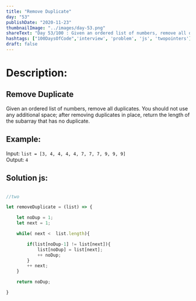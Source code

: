 ```yaml
---
title: "Remove Duplicate"
day: "53"
publishDate: "2020-11-23"
thumbnailImage: "../images/day-53.png"
shareText: "Day 53/100 : Given an ordered list of numbers, remove all duplicates. You should not use any additional space; after removing duplicates in place, return the length of the subarray that has no duplicate. "
hashtags: ["100DaysOfCode",'interview', 'problem', 'js', 'twopointers']
draft: false
---
```


# Description:
## Remove Duplicate
Given an ordered list of numbers, remove all duplicates. You should not use any additional space; after removing duplicates in place, return the length of the subarray that has no duplicate.

## Example:

Input:  `list = [3, 4, 4, 4, 4, 7, 7, 7, 9, 9, 9]`   
Output: `4`



## Solution js:

```js

//two 

let removeDuplicate = (list) => {

    let noDup = 1;
    let next = 1;

    while( next <  list.length){

        if(list[noDup-1] != list[next]){
            list[noDup] = list[next];
            ++ noDup;
        }
        ++ next;
    }

    return noDup;

}



```



